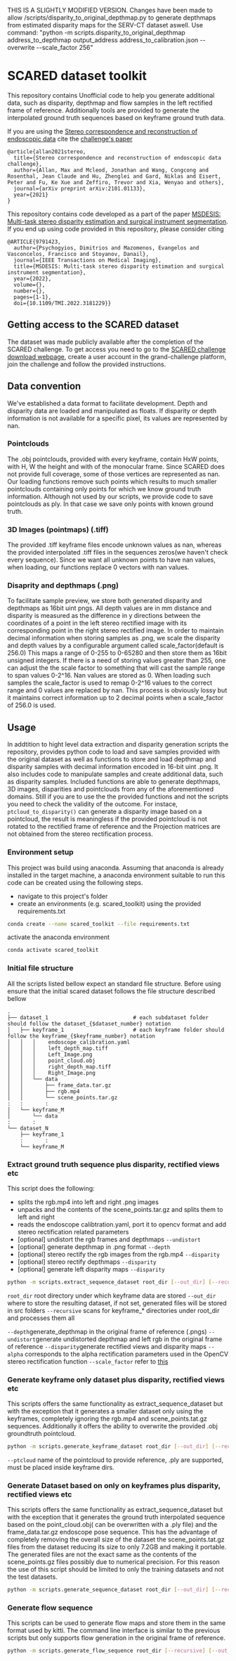 THIS IS A SLIGHTLY MODIFIED VERSION.
Changes have been made to allow /scripts/disparity_to_original_depthmap.py to generate depthmaps from estimated disparity maps for the SERV-CT dataset aswell.
Use command:
"python -m scripts.disparity_to_original_depthmap address_to_depthmap output_address address_to_calibration.json --overwrite --scale_factor 256"


# SCARED dataset toolkit

This repository contains Unofficial code to help you generate additional data,
such as disparity, depthmap and flow samples in the left rectified frame of reference.
Additionally tools are provided to generate the interpolated ground truth
sequences based on keyframe ground truth data.

If you are using the [Stereo correspondence and reconstruction of endoscopic data](https://endovissub2019-scared.grand-challenge.org/Home/)
cite the [challenge's paper](https://arxiv.org/abs/2101.01133)

```cite
@article{allan2021stereo,
  title={Stereo correspondence and reconstruction of endoscopic data challenge},
  author={Allan, Max and Mcleod, Jonathan and Wang, Congcong and Rosenthal, Jean Claude and Hu, Zhenglei and Gard, Niklas and Eisert, Peter and Fu, Ke Xue and Zeffiro, Trevor and Xia, Wenyao and others},
  journal={arXiv preprint arXiv:2101.01133},
  year={2021}
}
```

This repository contains code developed as a part of the paper [MSDESIS: Multi-task stereo disparity estimation and surgical instrument segmentation](https://ieeexplore.ieee.org/document/9791423).
If you end up using code provided in this repository, please consider citing

```cite
@ARTICLE{9791423,
  author={Psychogyios, Dimitrios and Mazomenos, Evangelos and Vasconcelos, Francisco and Stoyanov, Danail},
  journal={IEEE Transactions on Medical Imaging}, 
  title={MSDESIS: Multi-task stereo disparity estimation and surgical instrument segmentation}, 
  year={2022},
  volume={},
  number={},
  pages={1-1},
  doi={10.1109/TMI.2022.3181229}}
```

## Getting access to the SCARED dataset

The dataset was made publicly available after the completion of the SCARED challenge.
To get access you need to go to the [SCARED challenge download webpage](https://endovissub2019-scared.grand-challenge.org/Downloads/),
create a user account in the grand-challenge platform, join the challenge and follow the provided instructions.

## Data convention

We've established a data format to facilitate development. Depth and disparity
data are loaded and manipulated as floats. If disparity or depth information is
not available for a specific pixel, its values are represented by nan.

### Pointclouds

The .obj pointclouds, provided with every keyframe, contain HxW points,
with H, W the height and with of the monocular frame. Since SCARED does not
provide full coverage, some of those vertices are represented as nan. Our
loading functions remove such points which results to much smaller pointclouds
containing only points for which we know ground truth information. Although
not used by our scripts, we provide code to save pointclouds as ply. In that
case we save only points with known ground truth.

### 3D Images (pointmaps) (.tiff)

The provided .tiff keyframe files encode unknown values as nan, whereas the provided
interpolated .tiff files in the sequences zeros(we haven't check every sequence).
Since we want all unknown points to have nan values, when loading, our functions
replace 0 vectors with nan values.

### Disaprity and depthmaps (.png)

To facilitate sample preview, we store both generated disparity and depthmaps
as 16bit uint pngs. All depth values are in mm distance and disparity is measured
as the difference in y directions between the coordinates of a point in the left
stereo rectified image with its corresponding point in the right stereo rectified image. In order to maintain
decimal information when storing samples as .png, we scale the disparity and
depth values by a configurable argument called scale_factor(default is 256.0)
This maps a range of 0-255 to 0-65280 and then store them as 16bit
unsigned integers. If there is a need of storing values greater than 255, one
can adjust the the scale factor to something that will cast the sample range
to span values 0-2^16. Nan values are stored as 0. When loading such samples the
scale_factor is used to remap 0-2^16 values to the correct range and 0 values
are replaced by nan. This process is obviously lossy but it maintains correct
information up to 2 decimal points when a scale_factor of 256.0 is used.

## Usage

In addtition to hight level data extraction and disparity generation scripts
the repository, provides python code to load and save samples provided with
the original dataset as well as functions to store and load depthmap and
disparity samples with decimal information encoded in 16-bit uint .png.
It also includes code to manipulate samples and create additional data,
such as disparity samples. Included functions are able to generate depthmaps,
3D images, disparities and pointclouds from any of the aforementioned domains.
Still if you are to use the the provided functions and not the scripts you need
to check the validity of the outcome. For instace, `ptcloud_to_disparity()` can
generate a disparity image based on a pointcloud, the result is meaningless if
the provided pointcloud is not rotated to the rectified frame of reference and
the Projection matrices are not obtained from the stereo rectification process.


### Environment setup

This project was build using anaconda. Assuming that anaconda is already installed
in the target machine, a anaconda environment suitable to run this code can be
created using the following steps.

- navigate to this project's folder
- create an environments (e.g. scared_toolkit) using the provided requirements.txt

```bash
conda create --name scared_toolkit --file requirements.txt
```

activate the anaconda environment

```bash
conda activate scared_toolkit
```

### Initial file structure

All the scripts listed bellow expect an standard file structure. Before using
ensure that the initial scared dataset follows the file structure described bellow

```tree
.
├── dataset_1                           # each subdataset folder should follow the dataset_{$dataset_number} notation
│   ├── keyframe_1                      # each keyframe folder should follow the keyframe_{$keyframe_number} notation
│   │   │    endoscope_calibration.yaml
│   │   │    left_depth_map.tiff
│   │   │    Left_Image.png
│   │   │    point_cloud.obj
│   │   │    right_depth_map.tiff
│   │   │    Right_Image.png
│   │   └── data
│   │       ├── frame_data.tar.gz
│   │       ├── rgb.mp4
│   │       └── scene_points.tar.gz
:   :       :
│   └── keyframe_M
│       └── data
:       :
└── dataset_N
    ├── keyframe_1
    :       :         
    └── keyframe_M
```

### Extract ground truth sequence plus disparity, rectified views etc

This script does the following:

- splits the rgb.mp4 into left and right .png images
- unpacks and the contents of the scene_points.tar.gz and splits them to left and right
- reads the endoscope calibtration.yaml, port it to opencv format and add stereo rectification related parameters
- [optional] undistort the rgb frames and depthmaps `--undistort`
- [optional] generate depthmap in .png format `--depth`
- [optional] stereo rectify the rgb images from the rgb.mp4 `--disparity`
- [optional] stereo rectify depthmaps  `--disparity`
- [optional] generate left disparity maps `--disparity`

```bash
python -m scripts.extract_sequence_dataset root_dir [--out_dir] [--recursive] [--depth] [--undistort] [--disparity] [--alpha] [--scale_factor]
```

`root_dir` root directory under which keyframe data are stored
`--out_dir` where to store the resulting dataset, if not set, generated files will be stored in src folders
`--recursive` scans for keyframe_* directories under root_dir and processes them all

`--depth`generate_depthmap in the original frame of reference (.pngs)
`--undistort`generate undistorted depthmap and left rgb in the original frame of reference
`--disparity`generate rectified views and disparity maps
`--alpha` corresponds to the alpha rectification parameters used in the OpenCV stereo rectification function
`--scale_factor` refer to [this](#disaprity-and-depthmaps-(.png))

### Generate keyframe only dataset plus disparity, rectified views etc

This scripts offers the same functionality as extract_sequence_dataset but with
the exception that it generates a smaller dataset only using the keyframes, completely
ignoring the rgb.mp4 and scene_points.tat.gz sequences. Additionally it offers the
ability to overwrite the provided .obj groundtruth pointcloud.

```bash
python -m scripts.generate_keyframe_dataset root_dir [--out_dir] [--recursive] [--depth] [--undistort] [--disparity] [--pt_cloud] [--alpha] [--scale_factor]
```

`--ptcloud` name of the pointcloud to provide reference, .ply are supported, must be placed inside keyframe dirs.

### Generate Dataset based on only on keyframes plus disparity, rectified views etc

This scripts offers the same functionality as extract_sequence_dataset but with
the exception that it generates the ground truth interpolated sequence
based on the point_cloud.obj( can be overwritten with a .ply file) and the frame_data.tar.gz
endoscope pose sequence. This has the advantage of completely removing the overall size of the
dataset the scene_points.tat.gz files from the dataset reducing its size to only 7.2GB
and making it portable. The generated files are not the exact same  as the contents of
the scene_points.gz files possibly due to numerical precision. For this reason the use
of this script should be limited to only the training datasets and not the test datasets.

```bash
python -m scripts.generate_sequence_dataset root_dir [--out_dir] [--recursive] [--depth] [--undistort] [--disparity] [--pt_cloud] [--alpha] [--scale_factor]
```

### Generate flow sequence

This scripts can be used to generate flow maps and store them in the same format
used by kitti. The command line interface is similar to the previous scripts
but only supports flow generation in the original frame of reference.

```bash
python -m scripts.generate_flow_sequence root_dir [--recursive] [--out_dir] [--ptcloud]
```

